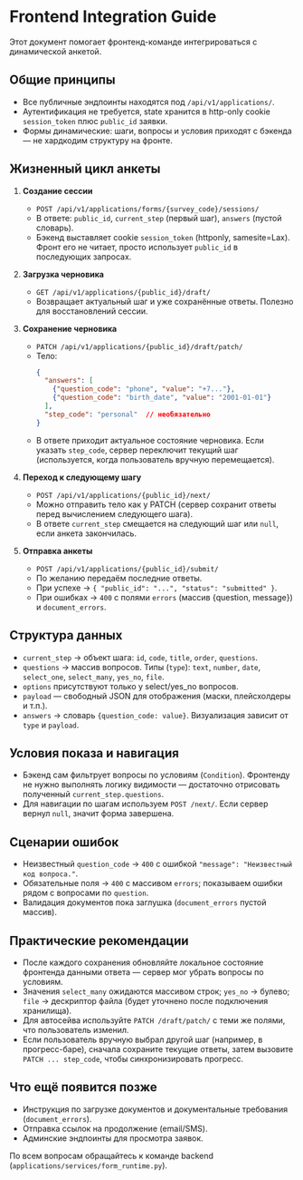# Frontend Integration Guide

Этот документ помогает фронтенд-команде интегрироваться с динамической анкетой.

## Общие принципы
- Все публичные эндпоинты находятся под `/api/v1/applications/`.
- Аутентификация не требуется, state хранится в http-only cookie `session_token` плюс `public_id` заявки.
- Формы динамические: шаги, вопросы и условия приходят с бэкенда — не хардкодим структуру на фронте.

## Жизненный цикл анкеты
1. **Создание сессии**
   - `POST /api/v1/applications/forms/{survey_code}/sessions/`
   - В ответе: `public_id`, `current_step` (первый шаг), `answers` (пустой словарь).
   - Бэкенд выставляет cookie `session_token` (httponly, samesite=Lax). Фронт его не читает, просто использует `public_id` в последующих запросах.

2. **Загрузка черновика**
   - `GET /api/v1/applications/{public_id}/draft/`
   - Возвращает актуальный шаг и уже сохранённые ответы. Полезно для восстановлений сессии.

3. **Сохранение черновика**
   - `PATCH /api/v1/applications/{public_id}/draft/patch/`
   - Тело:
     ```json
     {
       "answers": [
         {"question_code": "phone", "value": "+7..."},
         {"question_code": "birth_date", "value": "2001-01-01"}
       ],
       "step_code": "personal"  // необязательно
     }
     ```
   - В ответе приходит актуальное состояние черновика. Если указать `step_code`, сервер переключит текущий шаг (используется, когда пользователь вручную перемещается).

4. **Переход к следующему шагу**
   - `POST /api/v1/applications/{public_id}/next/`
   - Можно отправить тело как у PATCH (сервер сохранит ответы перед вычислением следующего шага).
   - В ответе `current_step` смещается на следующий шаг или `null`, если анкета закончилась.

5. **Отправка анкеты**
   - `POST /api/v1/applications/{public_id}/submit/`
   - По желанию передаём последние ответы.
   - При успехе → `{ "public_id": "...", "status": "submitted" }`.
   - При ошибках → `400` с полями `errors` (массив {question, message}) и `document_errors`.

## Структура данных
- `current_step` → объект шага: `id`, `code`, `title`, `order`, `questions`.
- `questions` → массив вопросов. Типы (`type`): `text`, `number`, `date`, `select_one`, `select_many`, `yes_no`, `file`.
- `options` присутствуют только у select/yes_no вопросов.
- `payload` — свободный JSON для отображения (маски, плейсхолдеры и т.п.).
- `answers` → словарь `{question_code: value}`. Визуализация зависит от `type` и `payload`.

## Условия показа и навигация
- Бэкенд сам фильтрует вопросы по условиям (`Condition`). Фронтенду не нужно выполнять логику видимости — достаточно отрисовать полученный `current_step.questions`.
- Для навигации по шагам используем `POST /next/`. Если сервер вернул `null`, значит форма завершена.

## Сценарии ошибок
- Неизвестный `question_code` → `400` с ошибкой `"message": "Неизвестный код вопроса."`.
- Обязательные поля → `400` с массивом `errors`; показываем ошибки рядом с вопросами по `question`.
- Валидация документов пока заглушка (`document_errors` пустой массив).

## Практические рекомендации
- После каждого сохранения обновляйте локальное состояние фронтенда данными ответа — сервер мог убрать вопросы по условиям.
- Значения `select_many` ожидаются массивом строк; `yes_no` → булево; `file` → дескриптор файла (будет уточнено после подключения хранилища).
- Для автосейва используйте `PATCH /draft/patch/` с теми же полями, что пользователь изменил.
- Если пользователь вручную выбрал другой шаг (например, в прогресс-баре), сначала сохраните текущие ответы, затем вызовите `PATCH ... step_code`, чтобы синхронизировать прогресс.

## Что ещё появится позже
- Инструкция по загрузке документов и документальные требования (`document_errors`).
- Отправка ссылок на продолжение (email/SMS).
- Админские эндпоинты для просмотра заявок.

По всем вопросам обращайтесь к команде backend (`applications/services/form_runtime.py`).

